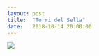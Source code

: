 ```yaml
---
layout: post
title:  "Torri del Sella"
date:   2018-10-14 20:00:00
---
```

<div class="img img-big">
    <img src="/assets/sella.jpg">
</div>